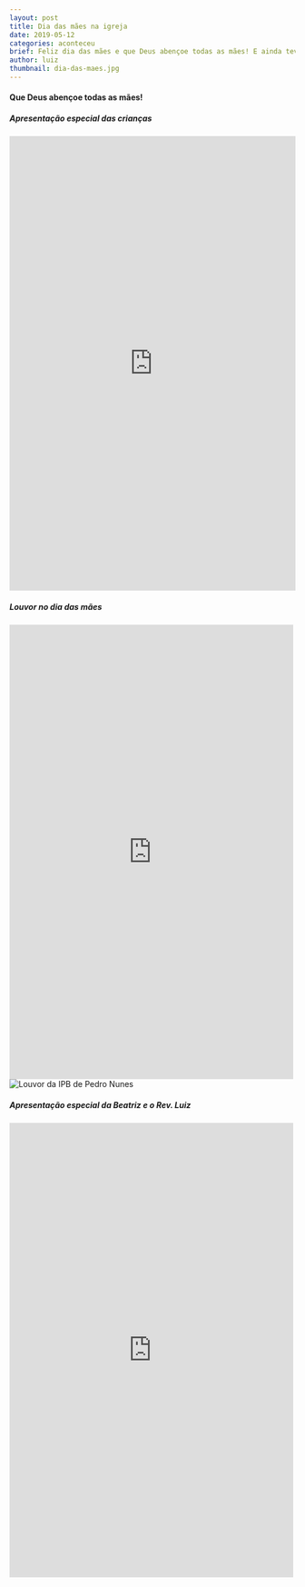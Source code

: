 ```yaml
---
layout: post
title: Dia das mães na igreja
date: 2019-05-12
categories: aconteceu
brief: Feliz dia das mães e que Deus abençoe todas as mães! E ainda teve jantar na igreja.
author: luiz
thumbnail: dia-das-maes.jpg
---
```


<h4 class="text-center mb-5">
  Que Deus abençoe todas as mães!
</h4>


<h5 class="text-center mb-5">
  Apresentação especial das crianças
</h5>

<div class="row">
  <div class="col text-center">

  <iframe width="100%" height="800" src="https://www.youtube.com/embed/fi-ym8DnK0I" frameborder="0" allow="accelerometer; autoplay; encrypted-media; gyroscope; picture-in-picture" allowfullscreen></iframe>

  </div>
</div>


<h5 class="text-center my-5">
  Louvor no dia das mães
</h5>

<div class="row">
  <div class="col text-center">
  <iframe src="https://www.facebook.com/plugins/video.php?href=https%3A%2F%2Fwww.facebook.com%2Fleila.barretoferreira%2Fvideos%2F2408121985865115%2F&show_text=0&width=500" width="500" height="800" style="border:none;overflow:hidden" scrolling="no" frameborder="0" allowTransparency="true" allowFullScreen="true"></iframe>

  </div>
</div>

<div class="row my-5">
  <div class="col text-center">
 
  <div class="card">
    <img class="card-img-top" src="{{ site.baseurl }}/assets/images/posts/dia-das-maes/louvor.jpeg" alt="Louvor da IPB de Pedro Nunes" />
  </div>

  </div>
</div>



<h5 class="text-center mb-5">
  Apresentação especial da Beatriz e o Rev. Luiz
</h5>

<div class="row">
  <div class="col text-center">
  <iframe src="https://www.facebook.com/plugins/video.php?href=https%3A%2F%2Fwww.facebook.com%2Fleila.barretoferreira%2Fvideos%2F2407408849269762%2F&show_text=0&width=500" width="500" height="800" style="border:none;overflow:hidden" scrolling="no" frameborder="0" allowTransparency="true" allowFullScreen="true"></iframe>

  </div>
</div>

